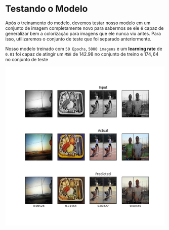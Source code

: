 # Testando o Modelo

Após o treinamento do modelo, devemos testar nosso modelo em um conjunto de imagem completamente novo para sabermos se ele é capaz de generalizar bem a colorização para imagens que ele nunca viu antes. Para isso, utilizaremos o conjunto de teste que foi separado anteriormente.

Nosso modelo treinado com `50 Epochs`, `5000 imagens` e um **learning rate** de `0.01` foi capaz de atingir um `MSE` de $142.98$ no conjunto de treino e $174,64$ no conjunto de teste 

![Resultados do teste](./img/output_ecnn_advanced_5000_0.png)